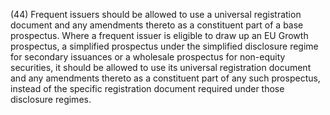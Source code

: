 (44) Frequent issuers should be allowed to use a universal registration document and any amendments thereto as a constituent part of a base prospectus. Where a frequent issuer is eligible to draw up an EU Growth prospectus, a simplified prospectus under the simplified disclosure regime for secondary issuances or a wholesale prospectus for non-equity securities, it should be allowed to use its universal registration document and any amendments thereto as a constituent part of any such prospectus, instead of the specific registration document required under those disclosure regimes.